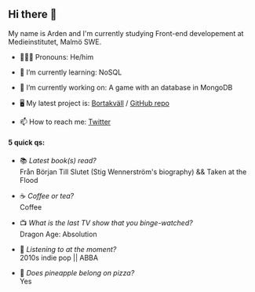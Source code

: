 ## Hi there 👋

My name is Arden and I'm currently studying Front-end developement at Medieinstitutet, Malmö SWE. 

- 💁🏼‍♂️ Pronouns: He/him 
- 🌱 I’m currently learning: NoSQL
- 🔭 I’m currently working on: A game with an database in MongoDB
- 🖥️ My latest project is: [Bortakväll](https://gentle-dusk-abe4a9.netlify.app/index.html "Link to Bortakväll: A webshop (school project)") / [GitHub repo](https://github.com/Ludvig-Lundberg/javascript-grupparbete "Link to Bortakväll GitHub repo")

- 📫 How to reach me: [Twitter](https://twitter.com/ardentmind "Twitter profile @ardentmind")

#### 5 quick qs: 

- 📚 _Latest book(s) read?_ <br>
Från Början Till Slutet (Stig Wennerström's biography) && Taken at the Flood

- ☕️ _Coffee or tea?_ <br>
Coffee

- 📺 _What is the last TV show that you binge-watched?_ <br>
Dragon Age: Absolution

- 🎵 _Listening to at the moment?_ <br>
2010s indie pop || ABBA

- 🍍 _Does pineapple belong on pizza?_ <br>
Yes


<!--
**arden-rh/arden-rh** is a ✨ _special_ ✨ repository because its `README.md` (this file) appears on your GitHub profile.

Here are some ideas to get you started:

- 🔭 I’m currently working on ...
- 🌱 I’m currently learning ...
- 👯 I’m looking to collaborate on ...
- 🤔 I’m looking for help with ...
- 💬 Ask me about ...
- 📫 How to reach me: ...
- ⚡ Fun fact: ...
-->
